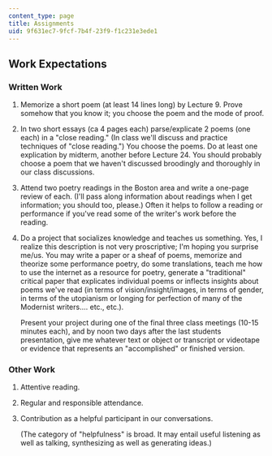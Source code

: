 ```yaml
---
content_type: page
title: Assignments
uid: 9f631ec7-9fcf-7b4f-23f9-f1c231e3ede1
---
```


Work Expectations
-----------------

### Written Work

1.  Memorize a short poem (at least 14 lines long) by Lecture 9. Prove somehow that you know it; you choose the poem and the mode of proof.  
    
2.  In two short essays (ca 4 pages each) parse/explicate 2 poems (one each) in a "close reading." (In class we'll discuss and practice techniques of "close reading.") You choose the poems. Do at least one explication by midterm, another before Lecture 24. You should probably choose a poem that we haven't discussed broodingly and thoroughly in our class discussions.  
    
3.  Attend two poetry readings in the Boston area and write a one-page review of each. (I'll pass along information about readings when I get information; you should too, please.) Often it helps to follow a reading or performance if you've read some of the writer's work before the reading.  
    
4.  Do a project that socializes knowledge and teaches us something. Yes, I realize this description is not very proscriptive; I'm hoping you surprise me/us. You may write a paper or a sheaf of poems, memorize and theorize some performance poetry, do some translations, teach me how to use the internet as a resource for poetry, generate a "traditional" critical paper that explicates individual poems or inflects insights about poems we've read (in terms of vision/insight/images, in terms of gender, in terms of the utopianism or longing for perfection of many of the Modernist writers.... etc., etc.).  
      
    Present your project during one of the final three class meetings (10-15 minutes each), and by noon two days after the last students presentation, give me whatever text or object or transcript or videotape or evidence that represents an "accomplished" or finished version.

### Other Work

1.  Attentive reading.  
    
2.  Regular and responsible attendance.  
    
3.  Contribution as a helpful participant in our conversations.  
      
    (The category of "helpfulness" is broad. It may entail useful listening as well as talking, synthesizing as well as generating ideas.)
